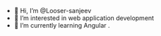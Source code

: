 - 👋 Hi, I’m @Looser-sanjeev
- 👀 I’m interested in web application development
- 🌱 I’m currently learning Angular .

